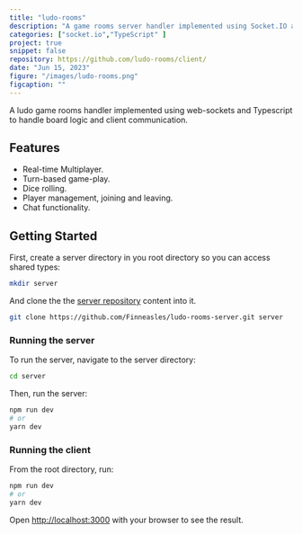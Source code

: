 ```yaml
---
title: "ludo-rooms"
description: "A game rooms server handler implemented using Socket.IO and Typescript."
categories: ["socket.io","TypeScript" ]
project: true 
snippet: false
repository: https://github.com/ludo-rooms/client/
date: "Jun 15, 2023"
figure: "/images/ludo-rooms.png"
figcaption: ""
---
```


A ludo game rooms handler implemented using web-sockets and Typescript to handle board logic and client communication.

## Features

- Real-time Multiplayer.
- Turn-based game-play.
- Dice rolling.
- Player management, joining and leaving.
- Chat functionality.

## Getting Started

First, create a server directory in you root directory so you can access shared types:

```bash
mkdir server
```

And clone the the [server repository](https://github.com/finneasles/ludo-rooms-server) content into it.

```bash
git clone https://github.com/Finneasles/ludo-rooms-server.git server
```

### Running the server

To run the server, navigate to the server directory:

```bash
cd server
```

Then, run the server:

```bash
npm run dev
# or
yarn dev
```

### Running the client

From the root directory, run:

```bash
npm run dev
# or
yarn dev
```

Open [http://localhost:3000](http://localhost:3000) with your browser to see the result.
